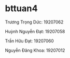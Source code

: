 # bttuan4
Trương Trọng Dức: 19207062

Huỳnh Nguyễn Đạt: 19207058

Trần Hữu Đạt: 19207060

Nguyễn Đăng Khoa: 19207012
